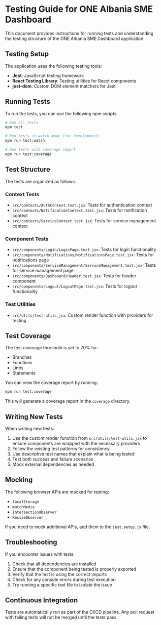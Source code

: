 # Testing Guide for ONE Albania SME Dashboard

This document provides instructions for running tests and understanding the testing structure of the ONE Albania SME Dashboard application.

## Testing Setup

The application uses the following testing tools:

- **Jest**: JavaScript testing framework
- **React Testing Library**: Testing utilities for React components
- **jest-dom**: Custom DOM element matchers for Jest

## Running Tests

To run the tests, you can use the following npm scripts:

```bash
# Run all tests
npm test

# Run tests in watch mode (for development)
npm run test:watch

# Run tests with coverage report
npm run test:coverage
```

## Test Structure

The tests are organized as follows:

### Context Tests

- `src/contexts/AuthContext.test.jsx`: Tests for authentication context
- `src/contexts/NotificationContext.test.jsx`: Tests for notification context
- `src/contexts/ServiceContext.test.jsx`: Tests for service management context

### Component Tests

- `src/components/Login/LoginPage.test.jsx`: Tests for login functionality
- `src/components/Notifications/NotificationsPage.test.jsx`: Tests for notifications page
- `src/components/ServiceManagement/ServiceManagement.test.jsx`: Tests for service management page
- `src/components/Dashboard/Header.test.jsx`: Tests for header component
- `src/components/Logout/LogoutPage.test.jsx`: Tests for logout functionality

### Test Utilities

- `src/utils/test-utils.jsx`: Custom render function with providers for testing

## Test Coverage

The test coverage threshold is set to 70% for:

- Branches
- Functions
- Lines
- Statements

You can view the coverage report by running:

```bash
npm run test:coverage
```

This will generate a coverage report in the `coverage` directory.

## Writing New Tests

When writing new tests:

1. Use the custom render function from `src/utils/test-utils.jsx` to ensure components are wrapped with the necessary providers
2. Follow the existing test patterns for consistency
3. Use descriptive test names that explain what is being tested
4. Test both success and failure scenarios
5. Mock external dependencies as needed

## Mocking

The following browser APIs are mocked for testing:

- `localStorage`
- `matchMedia`
- `IntersectionObserver`
- `ResizeObserver`

If you need to mock additional APIs, add them to the `jest.setup.js` file.

## Troubleshooting

If you encounter issues with tests:

1. Check that all dependencies are installed
2. Ensure that the component being tested is properly exported
3. Verify that the test is using the correct imports
4. Check for any console errors during test execution
5. Try running a specific test file to isolate the issue

## Continuous Integration

Tests are automatically run as part of the CI/CD pipeline. Any pull request with failing tests will not be merged until the tests pass.
